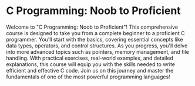 # C Programming: Noob to Proficient
Welcome to "C Programming: Noob to Proficient"! This comprehensive course is designed to take you from a complete beginner to a proficient C programmer. You'll start with the basics, covering essential concepts like data types, operators, and control structures. As you progress, you'll delve into more advanced topics such as pointers, memory management, and file handling. With practical exercises, real-world examples, and detailed explanations, this course will equip you with the skills needed to write efficient and effective C code. Join us on this journey and master the fundamentals of one of the most powerful programming languages!
